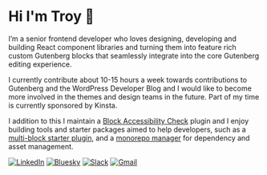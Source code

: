# Hi I'm Troy 👋

I’m a senior frontend developer who loves designing, developing and building React component libraries and turning them into feature rich custom Gutenberg blocks that seamlessly integrate into the core Gutenberg editing experience.

I currently contribute about 10-15 hours a week towards contributions to Gutenberg and the WordPress Developer Blog and I would like to become more involved in the themes and design teams in the future. Part of my time is currently sponsored by Kinsta.

I addition to this I maintain a [Block Accessibility Check](https://wordpress.org/plugins/block-accessibility-checks/) plugin and I enjoy building tools and starter packages aimed to help developers, such as a [multi-block starter plugin](https://github.com/troychaplin/multi-block-starter), and a [monorepo manager](https://github.com/troychaplin/wp-monorepo-manager) for dependency and asset management.

[![LinkedIn](https://img.shields.io/badge/linkedin-%230077B5.svg?style=for-the-badge&logo=linkedin&logoColor=white)](https://www.linkedin.com/in/troychaplin/)
[![Bluesky](https://img.shields.io/badge/Bluesky-0285FF?style=for-the-badge&logo=Bluesky&logoColor=white)](https://bsky.app/profile/troychaplin.bsky.social)
[![Slack](https://img.shields.io/badge/Slack-4A154B?style=for-the-badge&logo=slack&logoColor=white)](https://wordpress.slack.com/team/U037DA4G0)
[![Gmail](https://img.shields.io/badge/Gmail-D14836?style=for-the-badge&logo=gmail&logoColor=white)](mailto:troy.chaplin@gmail.com)
